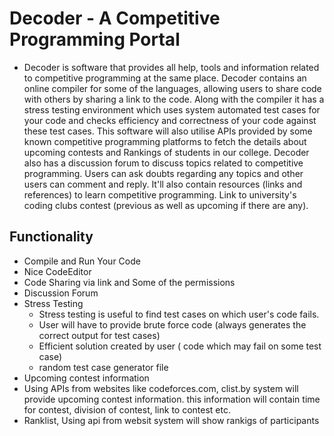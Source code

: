 # Decoder - A Competitive Programming Portal
 - Decoder is software that provides all help, tools and information related to competitive programming at the same place. Decoder contains an online compiler for some of the languages, allowing users to share code with others by sharing a link to the code. Along with the compiler it has a stress testing environment which uses system automated test cases for your code and checks efficiency and correctness of your code against these test cases. This software will also utilise APIs provided by some known competitive programming platforms to fetch the details about upcoming contests and Rankings of students in our college. Decoder also has a discussion forum to discuss topics related to competitive programming. Users can ask doubts regarding any topics and other users can comment and reply. It'll also contain resources (links and references) to learn competitive programming. Link to university's coding clubs contest (previous as well as upcoming if there are any).

## Functionality
 - Compile and Run Your Code
 - Nice CodeEditor
 - Code Sharing via link and Some of the permissions
 - Discussion Forum
 - Stress Testing
   - Stress testing is useful to find test cases on which user's code fails.
   - User will have to provide brute force code (always generates the correct output for test cases)
   - Efficient solution created by user ( code which may fail on some test case)
   - random test case generator file
 - Upcoming contest information
 - Using APIs from websites like codeforces.com, clist.by system will provide upcoming contest information. this information will contain time for contest, division of contest, link to contest etc.
 - Ranklist, Using api from websit system will show rankigs of participants 
